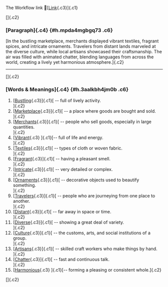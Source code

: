 The Workflow link
👏[[Link](https://www.google.com/url?q=http://www.google.com&sa=D&source=editors&ust=1758876037941819&usg=AOvVaw2kp12z-Cc4wA3riPymMy8T){.c3}]{.c1}

[]{.c2}

### [Paragraph]{.c4} {#h.mpda4mgbgq73 .c6}

[In the bustling marketplace, merchants displayed vibrant textiles,
fragrant spices, and intricate ornaments. Travelers from distant lands
marveled at the diverse culture, while local artisans showcased their
craftsmanship. The air was filled with animated chatter, blending
languages from across the world, creating a lively yet harmonious
atmosphere.]{.c2}

------------------------------------------------------------------------

[]{.c2}

### [Words & Meanings]{.c4} {#h.3aalkbh4jm0b .c6}

1.  [[Bustling](https://www.google.com/url?q=http://www.google.com&sa=D&source=editors&ust=1758876037944010&usg=AOvVaw2xShzWl0f0CjKj4FUXvRW8){.c3}]{.c1}[ --
    full of lively activity.\
    ]{.c2}
2.  [[Marketplace](https://www.google.com/url?q=http://www.google.com&sa=D&source=editors&ust=1758876037944639&usg=AOvVaw2TotYe32MaDgdo2P1CoAeC){.c3}]{.c1}[ --
    a place where goods are bought and sold.\
    ]{.c2}
3.  [[Merchants](https://www.google.com/url?q=http://www.google.com&sa=D&source=editors&ust=1758876037945040&usg=AOvVaw13FQxC3UxzWgkZA5I_3VDU){.c3}]{.c1}[ --
    people who sell goods, especially in large quantities.\
    ]{.c2}
4.  [[Vibrant](https://www.google.com/url?q=http://www.google.com&sa=D&source=editors&ust=1758876037945413&usg=AOvVaw23SiI1KDjsdlU3ehPU5urd){.c3}
    ]{.c1}[-- full of life and energy.\
    ]{.c2}
5.  [[Textiles](https://www.google.com/url?q=http://www.google.com&sa=D&source=editors&ust=1758876037945736&usg=AOvVaw0plGasTY9EpUn-OH9t21o_){.c3}]{.c1}[ --
    types of cloth or woven fabric.\
    ]{.c2}
6.  [[Fragrant](https://www.google.com/url?q=http://www.google.com&sa=D&source=editors&ust=1758876037946062&usg=AOvVaw0o6IUNeny8AqfwQnfOj0fV){.c3}]{.c1}[ --
    having a pleasant smell.\
    ]{.c2}
7.  [[Intricate](https://www.google.com/url?q=http://www.google.com&sa=D&source=editors&ust=1758876037946389&usg=AOvVaw3coJkj73gWnNabmD7nJnIn){.c3}]{.c1}[ --
    very detailed or complex.\
    ]{.c2}
8.  [[Ornaments](https://www.google.com/url?q=http://www.google.com&sa=D&source=editors&ust=1758876037946591&usg=AOvVaw0cEloy85itkUBbMfCo3FBG){.c3}]{.c1}[ --
    decorative objects used to beautify something.\
    ]{.c2}
9.  [[Travelers](https://www.google.com/url?q=http://www.google.com&sa=D&source=editors&ust=1758876037946767&usg=AOvVaw2CcLx87geoh3LuMfConqap){.c3}]{.c1}[ --
    people who are journeying from one place to another.\
    ]{.c2}
10. [[Distant](https://www.google.com/url?q=http://www.google.com&sa=D&source=editors&ust=1758876037947061&usg=AOvVaw0Bt0KqqpoT4GDaFtr_D2Yc){.c3}]{.c1}[ --
    far away in space or time.\
    ]{.c2}
11. [[Diverse](https://www.google.com/url?q=http://www.google.com&sa=D&source=editors&ust=1758876037947323&usg=AOvVaw0TaVHf_Xm2Xc-hq6i2fhbE){.c3}]{.c1}[ --
    showing a great deal of variety.\
    ]{.c2}
12. [[Culture](https://www.google.com/url?q=http://www.google.com&sa=D&source=editors&ust=1758876037947571&usg=AOvVaw1cR0AeFPH6lbUgNtYIMCUB){.c3}]{.c1}[ --
    the customs, arts, and social institutions of a group.\
    ]{.c2}
13. [[Artisans](https://www.google.com/url?q=http://www.google.com&sa=D&source=editors&ust=1758876037947863&usg=AOvVaw0bdt5D3XRss24vU14u7-2l){.c3}]{.c1}[ --
    skilled craft workers who make things by hand.\
    ]{.c2}
14. [[Chatter](https://www.google.com/url?q=http://www.google.com&sa=D&source=editors&ust=1758876037948177&usg=AOvVaw1OlstQFILBo77r2YXe5jlc){.c3}]{.c1}[ --
    fast and continuous talk.\
    ]{.c2}
15. [[Harmonious](https://www.google.com/url?q=http://www.google.com&sa=D&source=editors&ust=1758876037948427&usg=AOvVaw29y-IuL4wSyYLqnu_IFExv){.c3}
    ]{.c1}[-- forming a pleasing or consistent whole.]{.c2}

[]{.c2}
